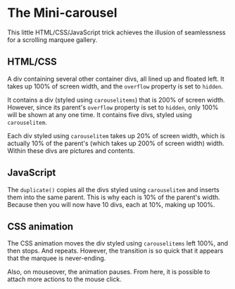 # The Mini-carousel

This little HTML/CSS/JavaScript trick achieves the illusion of seamlessness for a scrolling marquee gallery.

## HTML/CSS
A div containing several other container divs, all lined up and floated left. It takes up 100% of screen width, and the `overflow` property is set to `hidden`.

It contains a div (styled using `carouselitems`) that is 200% of screen width. However, since its parent's `overflow` property is set to `hidden`, only 100% will be shown at any one time. It contains five divs, styled using `carouselitem`.

Each div styled using `carouselitem` takes up 20% of screen width, which is actually 10% of the parent's (which takes up 200% of screen width) width. Within these divs are pictures and contents.

## JavaScript
The `duplicate()` copies all the divs styled using `carouselitem` and inserts them into the same parent. This is why each is 10% of the parent's width. Because then you will now have 10 divs, each at 10%, making up 100%.

## CSS animation
The CSS animation moves the div styled using `carouselitems` left 100%, and then stops. And repeats. However, the transition is so quick that it appears that the marquee is never-ending.

Also, on mouseover, the animation pauses. From here, it is possible to attach more actions to the mouse click.
